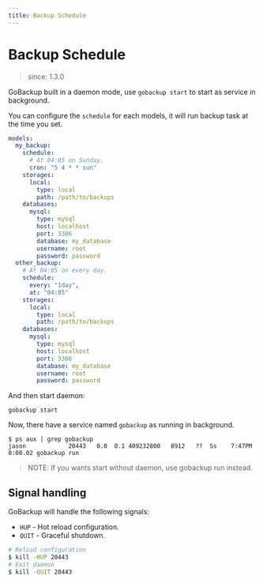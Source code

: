 ```yaml
---
title: Backup Schedule
---
```


# Backup Schedule

> since: 1.3.0

GoBackup built in a daemon mode, use `gobackup start` to start as service in background.

You can configure the `schedule` for each models, it will run backup task at the time you set.

```yml
models:
  my_backup:
    schedule:
      # At 04:05 on Sunday.
      cron: "5 4 * * sun"
    storages:
      local:
        type: local
        path: /path/to/backups
    databases:
      mysql:
        type: mysql
        host: localhost
        port: 3306
        database: my_database
        username: root
        password: password
  other_backup:
    # At 04:05 on every day.
    schedule:
      every: "1day",
      at: "04:05"
    storages:
      local:
        type: local
        path: /path/to/backups
    databases:
      mysql:
        type: mysql
        host: localhost
        port: 3306
        database: my_database
        username: root
        password: password
```

And then start daemon:

```shell
gobackup start
```

Now, there have a service named `gobackup` as running in background.

```
$ ps aux | grep gobackup
jason            20443   0.0  0.1 409232800   8912   ??  Ss    7:47PM   0:00.02 gobackup run
```

> NOTE: If you wants start without daemon, use gobackup run instead.

## Signal handling

GoBackup will handle the following signals:

- `HUP` - Hot reload configuration.
- `QUIT` - Graceful shutdown.

```bash
# Reload configuration
$ kill -HUP 20443
# Exit daemon
$ kill -QUIT 20443
```
